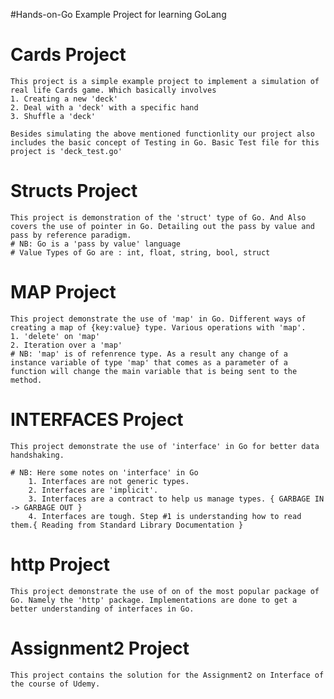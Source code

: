 #Hands-on-Go
Example Project for learning GoLang

# Cards Project
    This project is a simple example project to implement a simulation of real life Cards game. Which basically involves
    1. Creating a new 'deck'
    2. Deal with a 'deck' with a specific hand
    3. Shuffle a 'deck'

    Besides simulating the above mentioned functionlity our project also includes the basic concept of Testing in Go. Basic Test file for this project is 'deck_test.go'

# Structs Project
    This project is demonstration of the 'struct' type of Go. And Also covers the use of pointer in Go. Detailing out the pass by value and pass by reference paradigm.
    # NB: Go is a 'pass by value' language
    # Value Types of Go are : int, float, string, bool, struct

# MAP Project
    This project demonstrate the use of 'map' in Go. Different ways of creating a map of {key:value} type. Various operations with 'map'.
    1. 'delete' on 'map'
    2. Iteration over a 'map'
    # NB: 'map' is of refenrence type. As a result any change of a instance variable of type 'map' that comes as a parameter of a function will change the main variable that is being sent to the method.

# INTERFACES Project
    This project demonstrate the use of 'interface' in Go for better data handshaking.

    # NB: Here some notes on 'interface' in Go
        1. Interfaces are not generic types.
        2. Interfaces are 'implicit'.
        3. Interfaces are a contract to help us manage types. { GARBAGE IN -> GARBAGE OUT }
        4. Interfaces are tough. Step #1 is understanding how to read them.{ Reading from Standard Library Documentation }
# http Project
    This project demonstrate the use of on of the most popular package of Go. Namely the 'http' package. Implementations are done to get a
    better understanding of interfaces in Go.
# Assignment2 Project
    This project contains the solution for the Assignment2 on Interface of the course of Udemy.
